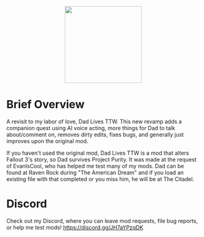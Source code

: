 <p align="center">
  <a href="https://github.com/DiZco12/Dad-Lives-TTW-Resurrected/releases">
    <img height="200px" src="https://i.imgur.com/Fw5924X.png">
  </a>
</p>

# Brief Overview
A revisit to my labor of love, Dad Lives TTW. This new revamp adds a companion quest using AI voice acting, more things for Dad to talk about/comment on, removes dirty edits, fixes bugs, and generally just improves upon the original mod.

If you haven't used the original mod, Dad Lives TTW is a mod that alters Fallout 3's story, so Dad survives Project Purity. It was made at the request of EvanIsCool, who has helped me test many of my mods. Dad can be found at Raven Rock during "The American Dream" and if you load an existing file with that completed or you miss him, he will be at The Citadel.
# Discord
Check out my Discord, where you can leave mod requests, file bug reports, or help me test mods!
https://discord.gg/JH7aYPzqDK
